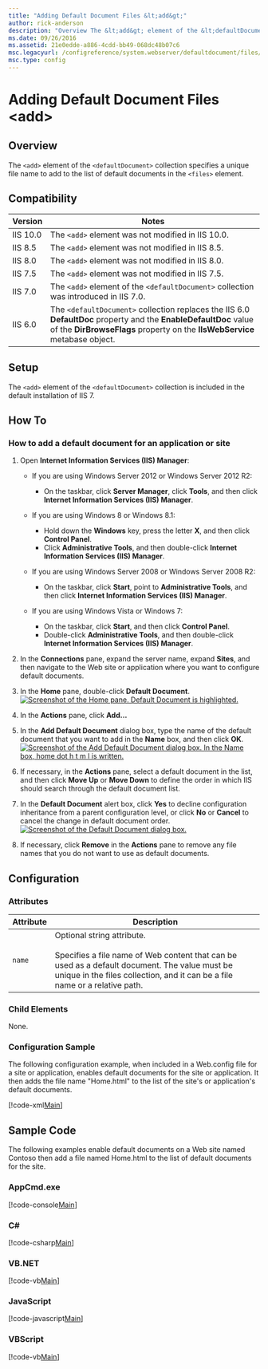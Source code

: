 ```yaml
---
title: "Adding Default Document Files &lt;add&gt;"
author: rick-anderson
description: "Overview The &lt;add&gt; element of the &lt;defaultDocument&gt; collection specifies a unique file name to add to the list of default documents in the &lt;fi..."
ms.date: 09/26/2016
ms.assetid: 21e0edde-a886-4cdd-bb49-068dc48b07c6
msc.legacyurl: /configreference/system.webserver/defaultdocument/files/add
msc.type: config
---
```

# Adding Default Document Files &lt;add&gt;

<a id="001"></a>
## Overview

The `<add>` element of the `<defaultDocument>` collection specifies a unique file name to add to the list of default documents in the `<files>` element.

<a id="002"></a>
## Compatibility

| Version | Notes |
| --- | --- |
| IIS 10.0 | The `<add>` element was not modified in IIS 10.0. |
| IIS 8.5 | The `<add>` element was not modified in IIS 8.5. |
| IIS 8.0 | The `<add>` element was not modified in IIS 8.0. |
| IIS 7.5 | The `<add>` element was not modified in IIS 7.5. |
| IIS 7.0 | The `<add>` element of the `<defaultDocument>` collection was introduced in IIS 7.0. |
| IIS 6.0 | The `<defaultDocument>` collection replaces the IIS 6.0 **DefaultDoc** property and the **EnableDefaultDoc** value of the **DirBrowseFlags** property on the **IIsWebService** metabase object. |

<a id="003"></a>
## Setup

The `<add>` element of the `<defaultDocument>` collection is included in the default installation of IIS 7.

<a id="004"></a>
## How To

### How to add a default document for an application or site

1. Open **Internet Information Services (IIS) Manager**: 

    - If you are using Windows Server 2012 or Windows Server 2012 R2: 

        - On the taskbar, click **Server Manager**, click **Tools**, and then click **Internet Information Services (IIS) Manager**.
    - If you are using Windows 8 or Windows 8.1: 

        - Hold down the **Windows** key, press the letter **X**, and then click **Control Panel**.
        - Click **Administrative Tools**, and then double-click **Internet Information Services (IIS) Manager**.
    - If you are using Windows Server 2008 or Windows Server 2008 R2: 

        - On the taskbar, click **Start**, point to **Administrative Tools**, and then click **Internet Information Services (IIS) Manager**.
    - If you are using Windows Vista or Windows 7: 

        - On the taskbar, click **Start**, and then click **Control Panel**.
        - Double-click **Administrative Tools**, and then double-click **Internet Information Services (IIS) Manager**.
2. In the **Connections** pane, expand the server name, expand **Sites**, and then navigate to the Web site or application where you want to configure default documents.
3. In the **Home** pane, double-click **Default Document**.  
    [![Screenshot of the Home pane. Default Document is highlighted.](add/_static/image2.png)](add/_static/image1.png)
4. In the **Actions** pane, click **Add...**
5. In the **Add Default Document** dialog box, type the name of the default document that you want to add in the **Name** box, and then click **OK**.  
    [![Screenshot of the Add Default Document dialog box. In the Name box, home dot h t m l is written.](add/_static/image4.png)](add/_static/image3.png)
6. If necessary, in the **Actions** pane, select a default document in the list, and then click **Move Up** or **Move Down** to define the order in which IIS should search through the default document list.
7. In the **Default Document** alert box, click **Yes** to decline configuration inheritance from a parent configuration level, or click **No** or **Cancel** to cancel the change in default document order.  
    [![Screenshot of the Default Document dialog box.](add/_static/image6.png)](add/_static/image5.png)
8. If necessary, click **Remove** in the **Actions** pane to remove any file names that you do not want to use as default documents.

<a id="005"></a>
## Configuration

### Attributes

| Attribute | Description |
| --- | --- |
| `name` | Optional string attribute.<br><br>Specifies a file name of Web content that can be used as a default document. The value must be unique in the files collection, and it can be a file name or a relative path. |

### Child Elements

None.

### Configuration Sample

The following configuration example, when included in a Web.config file for a site or application, enables default documents for the site or application. It then adds the file name &quot;Home.html&quot; to the list of the site's or application's default documents.

[!code-xml[Main](add/samples/sample1.xml)]

<a id="006"></a>
## Sample Code

The following examples enable default documents on a Web site named Contoso then add a file named Home.html to the list of default documents for the site.

### AppCmd.exe

[!code-console[Main](add/samples/sample2.cmd)]

### C\#

[!code-csharp[Main](add/samples/sample3.cs)]

### VB.NET

[!code-vb[Main](add/samples/sample4.vb)]

### JavaScript

[!code-javascript[Main](add/samples/sample5.js)]

### VBScript

[!code-vb[Main](add/samples/sample6.vb)]

